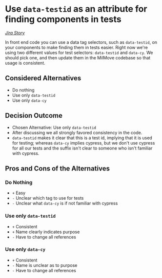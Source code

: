 # Use `data-testid` as an attribute for finding components in tests

*[Jira Story](https://dp3.atlassian.net/browse/MB-3386)*

In front end code you can use a data tag selectors, such as `data-testid`, on your components to make finding them in tests easier. Right now we're using two different values for test selectors: `data-testid` and `data-cy`. We should pick one, and then update them in the MilMove codebase so that usage is consistent.

## Considered Alternatives

* Do nothing
* Use only `data-testid`
* Use only `data-cy`

## Decision Outcome

* Chosen Alternative: Use only `data-testid`
* After discussing we all strongly favored consistency in the code.
* `data-testid` makes it clear that this is a test id, implying that it is used for testing; whereas `data-cy` implies cypress, but we don't use cypress for all our tests and the suffix isn't clear to someone who isn't familiar with cypress.

## Pros and Cons of the Alternatives

### Do Nothing

* `+` Easy
* `-` Unclear which tag to use for tests
* `-` Unclear what `data-cy` is if not familiar with cypress

### Use only `data-testid`

* `+` Consistent
* `+` Name clearly indicates purpose
* `-` Have to change all references

### Use only `data-cy`

* `+` Consistent
* `-` Name is unclear as to purpose
* `-` Have to change all references
